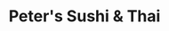 ---
layout: place
title: "Peter's Sushi & Thai"
permalink: /tennessee/brentwood/peter-s-sushi-thai.html
stateAbbr: TN
stateName: Tennessee
cityName: Brentwood
seo:
  name: "Peter's Sushi & Thai"
  type: Restaurant
  links: http://petersushi.com/
description: "Peter's Sushi & Thai serves delicious sushi in Brentwood, Tennessee. Try fresh Japanese dishes for a great dining experience. "
place_id: ChIJWQm3kyJ7ZIgRTJXVBhEjtGo
photos:
  - name: >-
      places/ChIJWQm3kyJ7ZIgRTJXVBhEjtGo/photos/AeeoHcJ89bZuvGM10pwwB16eB7ofealZGpg7OF1APHlTEhI7UJGK2nJWVboKuc15_QK1QU6snDXacuq10oR9BE5eHCYIw-cGvTaVNAGYM3bkFbFV8_D0A-oTFJeS_VqsS8ddUWIZT-nXpCjDA4YCqHQLuVv-5GNWPKAT_mOKSReSTm2FoRoOODGO3j45AaMyPbx6bvqAt1-IOWz2MKZEV5YkkMaiJ22FoTxrfxR2kVJQ5QSPDsoUaB5Vtls_1T5-DUOAeYGxjmCxdVhCbd_UOjdqYQQofh6yMijHNZe_227D71lJRw
    widthPx: 4800
    heightPx: 3200
    authorAttributions:
      - displayName: Peter's Sushi & Thai
        uri: https://maps.google.com/maps/contrib/117472014000807951396
        photoUri: >-
          https://lh3.googleusercontent.com/a-/ALV-UjXJ7UKsJlrtIfdLFDaNmkueV9fDewc-7fB7sRsZpAIoY_6uJy06=s100-p-k-no-mo
    flagContentUri: >-
      https://www.google.com/local/imagery/report/?cb_client=maps_api_places.places_api&image_key=!1e10!2sAF1QipPWCjIyOxqzz39OxWL-vzOYVJGkYJ-lbDdbRCBC&hl=en-US
    googleMapsUri: >-
      https://www.google.com/maps/place//data=!3m4!1e2!3m2!1sAF1QipPWCjIyOxqzz39OxWL-vzOYVJGkYJ-lbDdbRCBC!2e10!4m2!3m1!1s0x88647b2293b70959:0x6ab4231106d5954c
  - name: >-
      places/ChIJWQm3kyJ7ZIgRTJXVBhEjtGo/photos/AeeoHcJunzdjC-hvhTU63jN5ub3W0VIBLDhVtnF7APlzCkqRIXRr0WgNMKoRHrDs69NrnAbSdU5-8pJET4kDVaquOH62G_R92Al7rd3-Jn6KLGTObk7Hi0zYe26rG6S0-k1ZzNkAjA-WssefpVqrly2a-_Ml_4nIlb5A7Ji9nOMg9tRRqXykENdpLIyNPF-d4t5H73gczBDUX25i_mjlW3sXhA0R5Lf099nRD1sNa4J-Z4U-C2jinJH3fHN8nPsg8t2dBAG0TNknowvaoWW4RG_v2Xx0RXxaj18AMTaLyybG7wMfuA
    widthPx: 4089
    heightPx: 2726
    authorAttributions:
      - displayName: Peter's Sushi & Thai
        uri: https://maps.google.com/maps/contrib/117472014000807951396
        photoUri: >-
          https://lh3.googleusercontent.com/a-/ALV-UjXJ7UKsJlrtIfdLFDaNmkueV9fDewc-7fB7sRsZpAIoY_6uJy06=s100-p-k-no-mo
    flagContentUri: >-
      https://www.google.com/local/imagery/report/?cb_client=maps_api_places.places_api&image_key=!1e10!2sAF1QipOqLrrjDm7IgwGIM_BQUqHSisysOsA0nB3ZFh5x&hl=en-US
    googleMapsUri: >-
      https://www.google.com/maps/place//data=!3m4!1e2!3m2!1sAF1QipOqLrrjDm7IgwGIM_BQUqHSisysOsA0nB3ZFh5x!2e10!4m2!3m1!1s0x88647b2293b70959:0x6ab4231106d5954c
  - name: >-
      places/ChIJWQm3kyJ7ZIgRTJXVBhEjtGo/photos/AeeoHcIZF3uBAJSDAo-9bDQag8FE7N_jcjal0PEwAu243szDLh9vNpGV0U2DuQHRNmLgU1CR7QhOr-racTXgC7UrV7iH1LL5Vy0yxR2voxQWHHdLWvdH5h_R9VfL45b2XY4VYNILxWV7jlQbqdj61faganPhoEtZ7EW34dP1VBr30JfyY13qKaGByiEP7sf9lWQnITU2eaYHgAYElOVSOSLXnY4sT6lmx58u-awMKd2-f7jKogIu8U5dplHHWyTXUH8BdKY3-jIPxhR54Yy1jZr1UI48lq32SlWBYdf9s7Eso_4YvA
    widthPx: 2048
    heightPx: 1365
    authorAttributions:
      - displayName: Peter's Sushi & Thai
        uri: https://maps.google.com/maps/contrib/117472014000807951396
        photoUri: >-
          https://lh3.googleusercontent.com/a-/ALV-UjXJ7UKsJlrtIfdLFDaNmkueV9fDewc-7fB7sRsZpAIoY_6uJy06=s100-p-k-no-mo
    flagContentUri: >-
      https://www.google.com/local/imagery/report/?cb_client=maps_api_places.places_api&image_key=!1e10!2sAF1QipN-dyzDZxz5c5VOOdvEVDApvLRxtoEHWkWCVRk4&hl=en-US
    googleMapsUri: >-
      https://www.google.com/maps/place//data=!3m4!1e2!3m2!1sAF1QipN-dyzDZxz5c5VOOdvEVDApvLRxtoEHWkWCVRk4!2e10!4m2!3m1!1s0x88647b2293b70959:0x6ab4231106d5954c
  - name: >-
      places/ChIJWQm3kyJ7ZIgRTJXVBhEjtGo/photos/AeeoHcLLaKuNI1u6s6z80Kivm2UTPFVMSg8uGN6qZHK6lyINOu3QQ6mLQ5Dqg1KNZQs9KOgMLkbp3Prm-4IcJqAPz3s9gXDVfKLfsL1DsNfocDSwKwQ-l50dpS7h-SG0Wz2IgQWCsqLaqmhe89fm40HSYAomA4xqPjMtojtmOJarRAPQWp3SSFMA3DybkLbv4TG560DjN6yimBQYuqc6uY7PryrDAQEYI6vByvdtyY7zHlQJ57lG8mj1tGZdD5hW4i5MRYZbUcSZrTbc3BvEPpK2p18sXELZ31i6NPELciwPxSvDa7IPcFnH9oZwbTBqBqG9FQZJYtNvPLf9dqarFdtxVA8CA401bv8Eb7L7jiVP-fIYENq5GsvtrktJ-pelnUv0hcpFBfXUuRNF4lCGWME2jEehpqeqWOI70qrSEptB19bZDdg
    widthPx: 3083
    heightPx: 2772
    authorAttributions:
      - displayName: C
        uri: https://maps.google.com/maps/contrib/107899068421864051634
        photoUri: >-
          https://lh3.googleusercontent.com/a-/ALV-UjU4lhARo7dTUfFd2RW3-16tAa8qj3EzROVgkgSIC_xG_RgHuVal=s100-p-k-no-mo
    flagContentUri: >-
      https://www.google.com/local/imagery/report/?cb_client=maps_api_places.places_api&image_key=!1e10!2sCIHM0ogKEICAgMDQx6KRjwE&hl=en-US
    googleMapsUri: >-
      https://www.google.com/maps/place//data=!3m4!1e2!3m2!1sCIHM0ogKEICAgMDQx6KRjwE!2e10!4m2!3m1!1s0x88647b2293b70959:0x6ab4231106d5954c
  - name: >-
      places/ChIJWQm3kyJ7ZIgRTJXVBhEjtGo/photos/AeeoHcIoD0EViP7msCsU2wOEymjohtQzSdrqe_SfxweNr7nT68RTFPO8kVUg9Ym7UlwR3QquH9BeajO3rymFpwz4sMxJDzS_Y4KcVyNJ_rZL1NL4WZWX8bhPHV5Z2hlw0RvEj_lvsxs1QKMKitjvGD4HU2rX13NxB4sG6BZfhxtWIb6d2ERfx8zRlrV0iSu9xnw_n5pBi2h7Swn2uoa5LdUSNPeu6vtPoWJNgU8Bf-9WkryE5PU6D3CfkZHbMtV9bjlH01D4PsrR9zViROkJ95ag4jsy8bi06nU_p0mjVvw2yUuXUPyAwlxjKYV74yI1V0Zet-muEjReVQPrUvSpgQplPpM2N8_mRFHe_X2fpLCPNU92nBiiLM2RzUiVI1WpIV_hlJtNytMD_YJabvXVhdT2YJ-keOPS_uxs2CYeZ3GMaU9-W2Kd
    widthPx: 3024
    heightPx: 4032
    authorAttributions:
      - displayName: Zichao Yang
        uri: https://maps.google.com/maps/contrib/108542711872917333252
        photoUri: >-
          https://lh3.googleusercontent.com/a-/ALV-UjUjxseyponzgQoGV8MiOiR8JURK35XiobekgHOAlrYKf4Gp2PVo=s100-p-k-no-mo
    flagContentUri: >-
      https://www.google.com/local/imagery/report/?cb_client=maps_api_places.places_api&image_key=!1e10!2sCIHM0ogKEICAgIDRqIOEtQE&hl=en-US
    googleMapsUri: >-
      https://www.google.com/maps/place//data=!3m4!1e2!3m2!1sCIHM0ogKEICAgIDRqIOEtQE!2e10!4m2!3m1!1s0x88647b2293b70959:0x6ab4231106d5954c
  - name: >-
      places/ChIJWQm3kyJ7ZIgRTJXVBhEjtGo/photos/AeeoHcI1JLxUzmMhlJfq2naP196Ch7zsejTaoZiS72hzgRUCGWeEYMeX-3TqzES3GfxmnYxcu_yfaerCMn7EHKVmAvebfnjYxGadWOCZWH0Q_p0r6g7cUtmMNSwboqeWyss7Vnv79k03jKZvE16DuW3gv52KIeWqPXhlqRxgyNay49AIqX2CVM4LoLTcWvUvJL-H_lvXuBf9IgMO5z-Wm_geFauEQsFaZUaLupFviyRnJTFWxyCZX2qxclhxYrlgFMF_Oxnz_eiqlEFIrF96Xcd2z_-Mp4kF0DDUt2mEKi3sYrfEC3HfbK02U9KuB4x70pK4n8ndxb6-Q5OO3_edC3-S9LDlQJjsLYks4s-vjXM4MszMkbD1KkuMHhFFjh8v5q_XzQkCB_bXNm8SmoPppI9Xrp44df7SVB6RqoVoToHNOucSb9y6
    widthPx: 4800
    heightPx: 2700
    authorAttributions:
      - displayName: Rithesh Krishnan
        uri: https://maps.google.com/maps/contrib/114016910753124101531
        photoUri: >-
          https://lh3.googleusercontent.com/a-/ALV-UjU7oWLg_5dwcRk5n2zGCq3Vi30R2bO3o_hdMfgp89qvLdQQOvhb=s100-p-k-no-mo
    flagContentUri: >-
      https://www.google.com/local/imagery/report/?cb_client=maps_api_places.places_api&image_key=!1e10!2sCIHM0ogKEICAgIC_zfGDlAE&hl=en-US
    googleMapsUri: >-
      https://www.google.com/maps/place//data=!3m4!1e2!3m2!1sCIHM0ogKEICAgIC_zfGDlAE!2e10!4m2!3m1!1s0x88647b2293b70959:0x6ab4231106d5954c
  - name: >-
      places/ChIJWQm3kyJ7ZIgRTJXVBhEjtGo/photos/AeeoHcJjuqsuAcOuDLRg-NOCGYEKVna_4d3-_UyvB8fTUI7RXeOaP02GJckW96GNN2-DAeK-w8zfH3713C5S33E8yTotWoFoyWjGOvpYyvpUwOlSuDeTqb_GCnGVWbjWQm8I5vmJBYDdKJ3XVFY-mbbihnW0H-MC1VlUHMcZznwTqhHVWdo1y-_vK4F3AZu8a47u_9ulGlGgehlDD5PF9l_9_X1D1RoryJwa-8Ejz7qIn54Z7lwCv9OLIG9rr9P4932f-UGVoTDkBIWE5i90tTwH1O_kzWYP-9pdaJsxHz32UTPxvdrzqZEc3jdQpbIFC5btyg8vu3PJH-Y8CKr_eWH7udC33NPSNXxKE-XoYqo3uiZa8ReArZqmFjtYaaKUT7fUj2m6jlM5iVJDLpsQktMgv05iZqp8NbjVZw9hsqyBWEmTPvIW
    widthPx: 3072
    heightPx: 4080
    authorAttributions:
      - displayName: Christopher Highsmith
        uri: https://maps.google.com/maps/contrib/113936828722146418230
        photoUri: >-
          https://lh3.googleusercontent.com/a-/ALV-UjUdFGS-zBMT5gIlSaCtIPM37hthjAVOVMXmGZYlrFXcWY5UENIGDA=s100-p-k-no-mo
    flagContentUri: >-
      https://www.google.com/local/imagery/report/?cb_client=maps_api_places.places_api&image_key=!1e10!2sCIHM0ogKEICAgIDX9aWalgE&hl=en-US
    googleMapsUri: >-
      https://www.google.com/maps/place//data=!3m4!1e2!3m2!1sCIHM0ogKEICAgIDX9aWalgE!2e10!4m2!3m1!1s0x88647b2293b70959:0x6ab4231106d5954c
  - name: >-
      places/ChIJWQm3kyJ7ZIgRTJXVBhEjtGo/photos/AeeoHcJbymWq8pmvTFXKDw5E095mNs48HQSE1fisibzJwn7x5A4-TVWIjQsrCKpUWr_mtLNdfL0rw-6He87_E15iT5b5txc8ULDde2m96qG213rPsq9FoPGgQRC_Mz_upoNKCnYP9g7C-er5YqZv5AugnDWO_7pQjZuJ56jiL3XLKEtq3brzjM3Fvb9A9tm5JWBRy2lYf8TH6jKx0XUu5jD3vy2Be-zsVXrZ0fAhzaiLjV2yYTvk9Sh5DmISNUECwgl_-Huj5mQpKSlqc95qnymUE-D7lusFPaoESXeftaIjYww8_J9AeR9FXn8a0W1Q2IFdc5xbELNiz4ebL3L3l5HUrMnzygV0DSBWJhjNw5IXKRRMD67pv3GvE3-bE_eNatLunnel5sBpqfthNum-FFZZUTiieXF_vqHH-LQWk2tHVYgPhw
    widthPx: 3024
    heightPx: 3024
    authorAttributions:
      - displayName: C
        uri: https://maps.google.com/maps/contrib/107899068421864051634
        photoUri: >-
          https://lh3.googleusercontent.com/a-/ALV-UjU4lhARo7dTUfFd2RW3-16tAa8qj3EzROVgkgSIC_xG_RgHuVal=s100-p-k-no-mo
    flagContentUri: >-
      https://www.google.com/local/imagery/report/?cb_client=maps_api_places.places_api&image_key=!1e10!2sCIHM0ogKEICAgIDqrvz2Yg&hl=en-US
    googleMapsUri: >-
      https://www.google.com/maps/place//data=!3m4!1e2!3m2!1sCIHM0ogKEICAgIDqrvz2Yg!2e10!4m2!3m1!1s0x88647b2293b70959:0x6ab4231106d5954c
  - name: >-
      places/ChIJWQm3kyJ7ZIgRTJXVBhEjtGo/photos/AeeoHcIZPtg9v0OzXLnpTFoUUTtC1uBvAR4zuDlpBLKtghYThUeMsUxiOvjx3qW95izx2GQiT3rzk3n0Ve27Gl3pxf4CfLFm3Hwc0ViojAnyIPAZMe8oBw5GkAQgUwDXZEpyAiIc2jvvhOLcFUrybUH3c5q5KfZHPxoZnsR57ogHqLXzD8-Nr5alJyVGC4Ms28heczEESeONI_EDW1iV8k-ZInncbKcuD9BON1KARK079GA8FcF-DlnPl7AxnqgWGix5GDNwekrN_nb2DAyUbjPh8ke7mNB6fPC0xS0wnRnGnARuvHiBEcNkXNVTJzRN_FqHUXu-YneklkK3mkdnez3JsVriyVjr5edeOSYb87HsDWjNgAMHhdsT2d15yFQwY1B-TP1IUH9XvF3xmOzVZtxa4Ac-YbgT_5VqItrIh0TQCq-c9aUr
    widthPx: 2268
    heightPx: 2682
    authorAttributions:
      - displayName: Carl Hubert
        uri: https://maps.google.com/maps/contrib/100811837970767163501
        photoUri: >-
          https://lh3.googleusercontent.com/a-/ALV-UjVoqXE3N-YyOquoQL-zFPgvSdizHXV2aFh7tb6x-6LN_IrjDSw=s100-p-k-no-mo
    flagContentUri: >-
      https://www.google.com/local/imagery/report/?cb_client=maps_api_places.places_api&image_key=!1e10!2sCIHM0ogKEICAgIDhm7u5rgE&hl=en-US
    googleMapsUri: >-
      https://www.google.com/maps/place//data=!3m4!1e2!3m2!1sCIHM0ogKEICAgIDhm7u5rgE!2e10!4m2!3m1!1s0x88647b2293b70959:0x6ab4231106d5954c
  - name: >-
      places/ChIJWQm3kyJ7ZIgRTJXVBhEjtGo/photos/AeeoHcKNwQezOCQYEZ20cUqed5TECVenYTiqha2Es4OfhsJeq7KGyosLb4F30JxF1vLgeUyENu1J7eT-Qy60WX6Is-oWNXhpX5Bc1y6IvOywzU0w9hfEeMVLGFq5pFGp8IT2gKtrM_jSQupykcGaSRucIOVnzOBCaOeeljO0Q-L0_LgNWKWiPhLg01y4UpRBrdXGejOW9qkJ-FKm6XmPTr0vuNdBsShKkacRobQFZDp5uYO3a7tDE1Xra2z1oO0lkevRpHIl0YlIiGpJlJnsh5nLQhCuYGvTmKbSzqwRg_HV2VzsC-Vzm1dogzou_zavOrkG9PUxs8sFdjtrJvnPqEHuZaKXsF51_3Oc3Tr001hJMZPkSNnCLfJ-IZnkLXWuwrhkbhkIKLZR1qnRztHEHU-wcqvece1JgOZ1CKq4jR5TzrQ
    widthPx: 2314
    heightPx: 1505
    authorAttributions:
      - displayName: Lee Willis
        uri: https://maps.google.com/maps/contrib/114429922675779411681
        photoUri: >-
          https://lh3.googleusercontent.com/a/ACg8ocLf0fgKSCJYVe-55wqqDMx-0wJ2tpGLM7hDPLJ5pFI2Xu8aSg=s100-p-k-no-mo
    flagContentUri: >-
      https://www.google.com/local/imagery/report/?cb_client=maps_api_places.places_api&image_key=!1e10!2sCIHM0ogKEICAgICHurf-QQ&hl=en-US
    googleMapsUri: >-
      https://www.google.com/maps/place//data=!3m4!1e2!3m2!1sCIHM0ogKEICAgICHurf-QQ!2e10!4m2!3m1!1s0x88647b2293b70959:0x6ab4231106d5954c
address: '330 Franklin Rd #912d, Brentwood, TN 37027, USA'
street: '330 Franklin Rd #912d'
city: Brentwood
state: TN
zip: '37027'
country: USA
neighborhood: null
latitude: '36.026583'
longitude: '-86.789945'
accessibility_options:
  wheelchairAccessibleParking: true
  wheelchairAccessibleEntrance: true
  wheelchairAccessibleRestroom: true
  wheelchairAccessibleSeating: true
business_status: OPERATIONAL
name: Peter's Sushi & Thai
google_maps_links:
  directionsUri: >-
    https://www.google.com/maps/dir//''/data=!4m7!4m6!1m1!4e2!1m2!1m1!1s0x88647b2293b70959:0x6ab4231106d5954c!3e0
  placeUri: https://maps.google.com/?cid=7688809019864356172
  writeAReviewUri: >-
    https://www.google.com/maps/place//data=!4m3!3m2!1s0x88647b2293b70959:0x6ab4231106d5954c!12e1
  reviewsUri: >-
    https://www.google.com/maps/place//data=!4m4!3m3!1s0x88647b2293b70959:0x6ab4231106d5954c!9m1!1b1
  photosUri: >-
    https://www.google.com/maps/place//data=!4m3!3m2!1s0x88647b2293b70959:0x6ab4231106d5954c!10e5
primary_type: Sushi Restaurant
opening_hours:
  regular: null
  current: null
secondary_opening_hours:
  regular:
    weekdayDescriptions: null
    type: null
  current:
    weekdayDescriptions: null
    type: null
phone: (615) 370-1493
price_level: PRICE_LEVEL_MODERATE
price_range: $10 &ndash; $20
rating: '4.5'
rating_count: 767
website: http://petersushi.com/
reviews: null
parking_options: null
payment_options: null
allow_dogs: null
curbside_pickup: null
delivery: null
dine_in: null
good_for_children: null
good_for_groups: null
good_for_sports: null
live_music: null
menu_for_children: null
outdoor_seating: null
reservable: null
restroom: null
serves_beer: null
serves_breakfast: null
serves_brunch: null
serves_cocktails: null
serves_coffee: null
serves_dinner: null
serves_dessert: null
serves_lunch: null
serves_vegetarian_food: null
serves_wine: null
takeout: null
summary: null

---